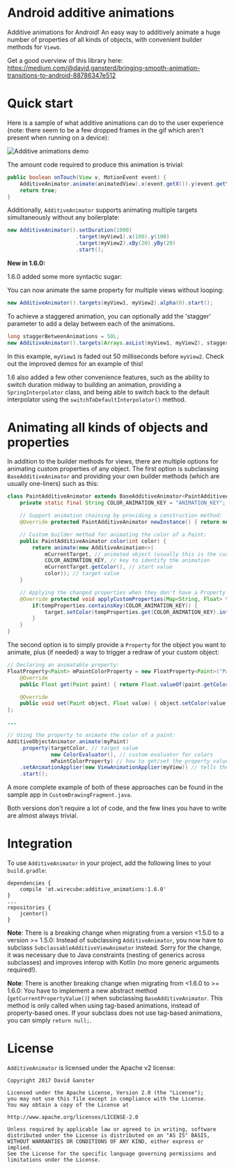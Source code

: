 # Android additive animations

Additive animations for Android!
An easy way to additively animate a huge number of properties of all kinds of objects, with convenient builder methods for `View`s.

Get a good overview of this library here: https://medium.com/@david.gansterd/bringing-smooth-animation-transitions-to-android-88786347e512


# Quick start
Here is a sample of what additive animations can do to the user experience (note: there seem to be a few dropped frames in the gif which aren't present when running on a device):


![Additive animations demo](https://github.com/davidganster/android_additive_animations/blob/master/gif/single_view.gif?raw=true)


The amount code required to produce this animation is trivial:

```java
public boolean onTouch(View v, MotionEvent event) {
    AdditiveAnimator.animate(animatedView).x(event.getX()).y(event.getY()).setDuration(1000).start();
    return true;
}
```

Additionally, `AdditiveAnimator` supports animating multiple targets simultaneously without any boilerplate:

```java
new AdditiveAnimator().setDuration(1000)
                      .target(myView1).x(100).y(100)
                      .target(myView2).xBy(20).yBy(20)
                      .start();
```
**New in 1.6.0:**

1.6.0 added some more syntactic sugar:

You can now animate the same property for multiple views without looping:

```java
new AdditiveAnimator().targets(myView1, myView2).alpha(0).start();
```

To achieve a staggered animation, you can optionally add the 'stagger' parameter to add a delay between each of the animations.
```java
long staggerBetweenAnimations = 50L;
new AdditiveAnimator().targets(Arrays.asList(myView1, myView2), staggerBetweenAnimations).alpha(0).start();
```
In this example, `myView1` is faded out 50 milliseconds before `myView2`.
Check out the improved demos for an example of this!

1.6 also added a few other convenience features, such as the ability to switch duration midway to building an animation, providing a `SpringInterpolator` class, and being able to switch back to the default interpolator using the `switchToDefaultInterpolator()` method.

# Animating all kinds of objects and properties
In addition to the builder methods for views, there are multiple options for animating custom properties of any object.
The first option is subclassing `BaseAdditiveAnimator` and providing your own builder methods (which are usually one-liners) such as this:

```java
class PaintAdditiveAnimator extends BaseAdditiveAnimator<PaintAdditiveAnimator, Paint> {
    private static final String COLOR_ANIMATION_KEY = "ANIMATION_KEY";

    // Support animation chaining by providing a construction method:
    @Override protected PaintAdditiveAnimator newInstance() { return new PaintAdditiveAnimator(); }

    // Custom builder method for animating the color of a Paint:
    public PaintAdditiveAnimator color(int color) {
        return animate(new AdditiveAnimation<>(
            mCurrentTarget, // animated object (usually this is the current target)
            COLOR_ANIMATION_KEY, // key to identify the animation
            mCurrentTarget.getColor(), // start value
            color)); // target value
    }

    // Applying the changed properties when they don't have a Property wrapper:
    @Override protected void applyCustomProperties(Map<String, Float> tempProperties, Paint target) {
        if(tempProperties.containsKey(COLOR_ANIMATION_KEY)) {
            target.setColor(tempProperties.get(COLOR_ANIMATION_KEY).intValue());
        }
    }
}
```

The second option is to simply provide a `Property` for the object you want to animate, plus (if needed) a way to trigger a redraw of your custom object:

```java
// Declaring an animatable property:
FloatProperty<Paint> mPaintColorProperty = new FloatProperty<Paint>("PaintColor") {
    @Override
    public Float get(Paint paint) { return Float.valueOf(paint.getColor()); }

    @Override
    public void set(Paint object, Float value) { object.setColor(value.intValue()); }
};

...

// Using the property to animate the color of a paint:
AdditiveObjectAnimator.animate(myPaint)
    .property(targetColor, // target value
              new ColorEvaluator(), // custom evaluator for colors
              mPaintColorProperty) // how to get/set the property value
    .setAnimationApplier(new ViewAnimationApplier(myView)) // tells the generic AdditiveObjectAnimator how to apply the changed values
    .start();
```

A more complete example of both of these approaches can be found in the sample app in  `CustomDrawingFragment.java`.

Both versions don't require a lot of code, and the few lines you have to write are almost always trivial.
# Integration
To use `AdditiveAnimator` in your project, add the following lines to your `build.gradle`:
```
dependencies {
    compile 'at.wirecube:additive_animations:1.6.0'
}
...
repositories {
    jcenter()
}
```

**Note**: There is a  breaking change when migrating from a version <1.5.0 to a version >= 1.5.0:
Instead of subclassing `AdditiveAnimator`, you now have to subclass `SubclassableAdditiveViewAnimator` instead.
Sorry for the change, it was necessary due to Java constraints (nesting of generics across subclasses) and improves interop with Kotlin (no more generic arguments required!).

**Note**: There is another breaking change when migrating from <1.6.0 to >= 1.6.0:
You have to implement a new abstract method (`getCurrentPropertyValue()`) when subclassing `BaseAdditiveAnimator`.
This method is only called when using tag-based animations, instead of property-based ones. If your subclass does not use tag-based animations, you can simply  `return null;`.

# License
`AdditiveAnimator` is licensed under the Apache v2 license:

```
Copyright 2017 David Ganster

Licensed under the Apache License, Version 2.0 (the "License");
you may not use this file except in compliance with the License.
You may obtain a copy of the License at

http://www.apache.org/licenses/LICENSE-2.0

Unless required by applicable law or agreed to in writing, software
distributed under the License is distributed on an "AS IS" BASIS,
WITHOUT WARRANTIES OR CONDITIONS OF ANY KIND, either express or implied.
See the License for the specific language governing permissions and
limitations under the License.
```
